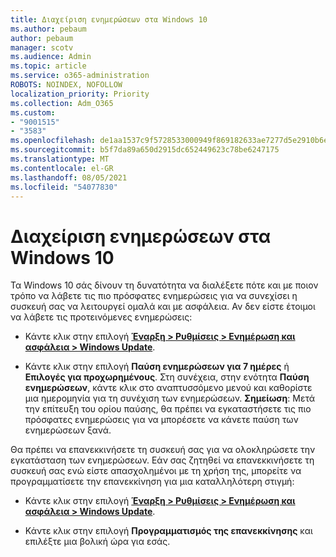```yaml
---
title: Διαχείριση ενημερώσεων στα Windows 10
ms.author: pebaum
author: pebaum
manager: scotv
ms.audience: Admin
ms.topic: article
ms.service: o365-administration
ROBOTS: NOINDEX, NOFOLLOW
localization_priority: Priority
ms.collection: Adm_O365
ms.custom:
- "9001515"
- "3583"
ms.openlocfilehash: de1aa1537c9f5728533000949f869182633ae7277d5e2910b6e572a10195571d
ms.sourcegitcommit: b5f7da89a650d2915dc652449623c78be6247175
ms.translationtype: MT
ms.contentlocale: el-GR
ms.lasthandoff: 08/05/2021
ms.locfileid: "54077830"
---
```

# <a name="manage-updates-in-windows-10"></a>Διαχείριση ενημερώσεων στα Windows 10

Τα Windows 10 σάς δίνουν τη δυνατότητα να διαλέξετε πότε και με ποιον τρόπο να λάβετε τις πιο πρόσφατες ενημερώσεις για να συνεχίσει η συσκευή σας να λειτουργεί ομαλά και με ασφάλεια. Αν δεν είστε έτοιμοι να λάβετε τις προτεινόμενες ενημερώσεις:

- Κάντε κλικ στην επιλογή **[Έναρξη > Ρυθμίσεις > Ενημέρωση και ασφάλεια > Windows Update](ms-settings:windowsupdate)**.

- Κάντε κλικ στην επιλογή **Παύση ενημερώσεων για 7 ημέρες** ή **Επιλογές για προχωρημένους**. Στη συνέχεια, στην ενότητα **Παύση ενημερώσεων**, κάντε κλικ στο αναπτυσσόμενο μενού και καθορίστε μια ημερομηνία για τη συνέχιση των ενημερώσεων. **Σημείωση**: Μετά την επίτευξη του ορίου παύσης, θα πρέπει να εγκαταστήσετε τις πιο πρόσφατες ενημερώσεις για να μπορέσετε να κάνετε παύση των ενημερώσεων ξανά.

Θα πρέπει να επανεκκινήσετε τη συσκευή σας για να ολοκληρώσετε την εγκατάσταση των ενημερώσεων. Εάν σας ζητηθεί να επανεκκινήσετε τη συσκευή σας ενώ είστε απασχολημένοι με τη χρήση της, μπορείτε να προγραμματίσετε την επανεκκίνηση για μια καταλληλότερη στιγμή:

- Κάντε κλικ στην επιλογή **[Έναρξη > Ρυθμίσεις > Ενημέρωση και ασφάλεια > Windows Update](ms-settings:windowsupdate)**.

- Κάντε κλικ στην επιλογή **Προγραμματισμός της επανεκκίνησης** και επιλέξτε μια βολική ώρα για εσάς.

